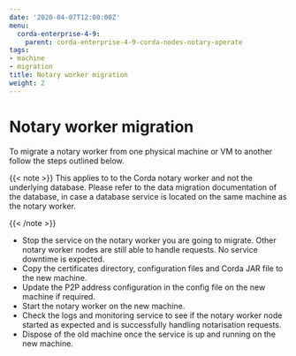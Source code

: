 ```yaml
---
date: '2020-04-07T12:00:00Z'
menu:
  corda-enterprise-4-9:
    parent: corda-enterprise-4-9-corda-nodes-notary-operate
tags:
- machine
- migration
title: Notary worker migration
weight: 2
---
```



# Notary worker migration

To migrate a notary worker from one physical machine or VM to another
follow the steps outlined below.

{{< note >}}
This applies to to the Corda notary worker and not the underlying database.
Please refer to the data migration documentation of the database, in case
a database service is located on the same machine as the notary worker.

{{< /note >}}

* Stop the service on the notary worker you are going to migrate. Other notary worker
nodes are still able to handle requests. No service downtime is expected.
* Copy the certificates directory, configuration files and Corda JAR file to the new machine.
* Update the P2P address configuration in the config file on the new machine if required.
* Start the notary worker on the new machine.
* Check the logs and monitoring service to see if the notary worker node started as expected and is successfully handling notarisation requests.
* Dispose of the old machine once the service is up and running on the new machine.

